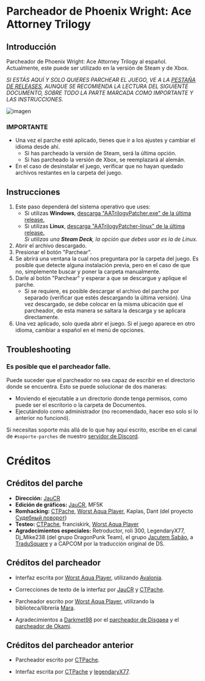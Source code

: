 # Parcheador de Phoenix Wright: Ace Attorney Trilogy

## Introducción
Parcheador de Phoenix Wright: Ace Attorney Trilogy al español. Actualmente, este puede ser utilizado en la versión de Steam y de Xbox.

*SI  ESTÁS AQUÍ Y SOLO QUIERES PARCHEAR EL JUEGO, VE A LA [PESTAÑA DE RELEASES](https://github.com/Traducciones-Kurain/PWTrilogy-ESP/releases/latest), AUNQUE SE RECOMIENDA LA LECTURA DEL SIGUIENTE DOCUMENTO, SOBRE TODO LA PARTE MARCADA COMO IMPORTANTE Y LAS INSTRUCCIONES.*

![imagen](https://github.com/Traducciones-Kurain/AATrilogy-2019-ESP/assets/25833407/953ec31a-8e28-4832-97cc-a1cf4b0caa5a)

### IMPORTANTE
- Una vez el parche esté aplicado, tienes que ir a los ajustes y cambiar el idioma desde ahí.
  - Si has parcheado la versión de Steam, será la última opción.
  - Si has parcheado la versión de Xbox, se reemplazará al alemán.
- En el caso de desinstalar el juego, verificar que no hayan quedado archivos restantes en la carpeta del juego.

## Instrucciones
1. Este paso dependerá del sistema operativo que uses:
    - Si utilizas **Windows**, [descarga "AATrilogyPatcher.exe" de la última release.](https://github.com/Traducciones-Kurain/PWTrilogy-ESP/releases/latest/download/AATrilogyPatcher.exe)
    - Si utilizas **Linux**, [descarga "AATrilogyPatcher-linux" de la última release.](https://github.com/Traducciones-Kurain/PWTrilogy-ESP/releases/latest/download/AATrilogyPatcher-linux)<br/>
_Si utilizas una **Steam Deck**, la opción que debes usar es la de Linux._
2. Abrir el archivo descargado.
3. Presionar el botón "Parchear".
4. Se abrirá una ventana la cual nos preguntara por la carpeta del juego. Es posible que detecte alguna instalación previa, pero en el caso de que no, simplemente buscar y poner la carpeta manualmente.
5. Darle al botón "Parchear" y esperar a que se descargue y aplique el parche.
    - Si se requiere, es posible descargar el archivo del parche por separado (verificar que estés descargando la última versión). Una vez descargado, se debe colocar en la misma ubicación que el parcheador, de esta manera se saltara la descarga y se aplicara directamente.
6. Una vez aplicado, solo queda abrir el juego. Si el juego aparece en otro idioma, cambiar a español en el menú de opciones.

## Troubleshooting

### Es posible que el parcheador falle.
Puede suceder que el parcheador no sea capaz de escribir en el directorio donde se encuentra. Esto se puede solucionar de dos maneras:

- Moviendo el ejecutable a un directorio donde tenga permisos, como puede ser el escritorio o la carpeta de Documentos.
- Ejecutándolo como administrador (no recomendado, hacer eso solo si lo anterior no funcionó).

Si necesitas soporte más allá de lo que hay aquí escrito, escribe en el canal de ``#soporte-parches`` de nuestro [servidor de Discord](https://discord.gg/dtaFZcWmUA).

# Créditos
## Créditos del parche
- **Dirección:** [JauCR](https://github.com/JauCR/)<br/>
- **Edición de gráficos:** [JauCR](https://github.com/JauCR/), MF5K<br/>
- **Romhacking:** [CTPache](https://github.com/CTPache), [Worst Aqua Player](https://github.com/WorstAquaPlayer), Kaplas, Dant (del proyecto [Судебный поворот](https://gamecom.neocities.org/Ace_Attorney/Translations/Sudebnyy_povorot_Trilogiya_Steam/))<br/>
- **Testeo:** [CTPache](https://github.com/CTPache), franciskirk, [Worst Aqua Player](https://github.com/WorstAquaPlayer)<br/>
- **Agradecimientos especiales:** Retroductor, roli 300, LegendaryX77, Dj_Mike238 (del grupo DragonPunk Team), el grupo [Jacutem Sabão](https://jacutemsabao.bitbucket.io), a [TraduSquare](https://tradusquare.es) y a CAPCOM por la traducción original de DS.

## Créditos del parcheador
- Interfaz escrita por [Worst Aqua Player](https://github.com/WorstAquaPlayer), utilizando [Avalonia](https://github.com/AvaloniaUI/Avalonia).

- Correcciones de texto de la interfaz por [JauCR](https://github.com/JauCR) y [CTPache](https://github.com/CTPache).

- Parcheador escrito por [Worst Aqua Player](https://github.com/WorstAquaPlayer), utilizando la biblioteca/librería [Mara](https://github.com/TraduSquare/Mara).

- Agradecimientos a [Darkmet98](https://github.com/Darkmet98) por el [parcheador de Disgaea](https://github.com/Darkmet98/DisgaeaPatcher) y el [parcheador de Okami](https://github.com/Darkmet98/OkamiPatcher).

## Créditos del parcheador anterior
- Parcheador escrito por [CTPache](https://github.com/CTPache).

- Interfaz escrita por [CTPache](https://github.com/CTPache) y [legendaryX77](https://github.com/legendaryX77).
